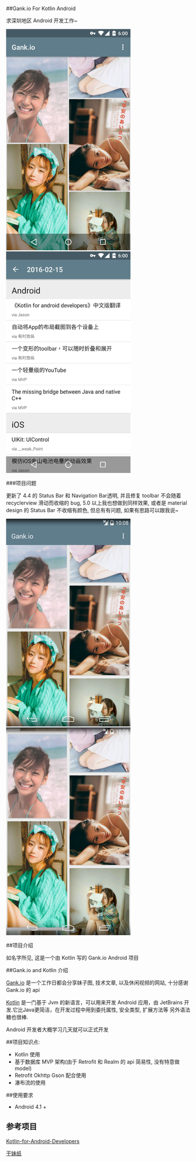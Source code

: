 ##Gank.io For Kotlin Android

求深圳地区 Android 开发工作~

<img src="https://raw.githubusercontent.com/YeungKC/Gank.io-for-Kotlin-Android/master/screenshots/screenshots_5.0_1.jpg" width= "340"/>

<img src="https://raw.githubusercontent.com/YeungKC/Gank.io-for-Kotlin-Android/master/screenshots/screenshots_5.0_2.jpg" width= "340"/>



###项目问题

更新了 4.4 的 Status Bar 和 Navigation Bar透明, 并且修复 toolbar 不会随着 recyclerview 滑动而收缩的 bug, 5.0 以上我也想做到同样效果, 或者是 material design 的 Status Bar 不收缩有颜色, 但总有有问题, 如果有思路可以跟我说~

<img src="https://raw.githubusercontent.com/YeungKC/Gank.io-for-Kotlin-Android/master/screenshots/screenshot_4.4_1.png" width= "340"/>

<img src="https://raw.githubusercontent.com/YeungKC/Gank.io-for-Kotlin-Android/master/screenshots/screenshot_4.4_2.png" width= "340"/>



##项目介绍

如名字所见, 这是一个由 Kotlin 写的 Gank.io Android 项目



##Gank.io and Kotlin 介绍

[Gank.io](http://gank.io) 是一个工作日都会分享妹子图, 技术文章, 以及休闲视频的网站, 十分感谢 Gank.io 的 api 

[Kotlin](https://github.com/JetBrains/kotlin) 是一门基于 Jvm 的新语言，可以用来开发 Android 应用，由 JetBrains  开发.它比Java更简洁，在开发过程中用到委托属性, 安全类型, 扩展方法等 另外语法糖也很棒.

Android 开发者大概学习几天就可以正式开发



##项目知识点:

* Kotlin 使用
* 基于数据库 MVP 架构(由于 Retrofit 和 Realm 的 api 简易性, 没有特意做 model)
* Retrofit Okhttp Gson 配合使用
* 瀑布流的使用

##使用要求

* Android 4.1 +

## 参考项目

[Kotlin-for-Android-Developers](https://github.com/antoniolg/Kotlin-for-Android-Developers)

[干妹纸](https://github.com/xingrz/GankMeizhi)